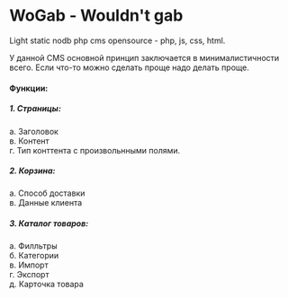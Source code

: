 WoGab - Wouldn't gab
=========

Light static nodb php cms opensource - php, js, css, html.

У данной CMS основной принцип заключается в минималистичности всего. Еcли что-то можно сделать проще надо делать проще.

<h4>Функции:</h4>
<h5>1. Страницы:</h5>
  а. Заголовок<br/>
  в. Контент<br/>
  г. Тип конттента с произвольнными полями.<br/>
<h5>2. Корзина:</h5>
  а. Способ доставки<br/>
  в. Данные клиента<br/>
<h5>3. Каталог товаров:</h5>
  а. Филльтры<br/>
  б. Категории<br/>
  в. Импорт<br/>
  г. Экспорт<br/>
  д. Карточка товара<br/>
